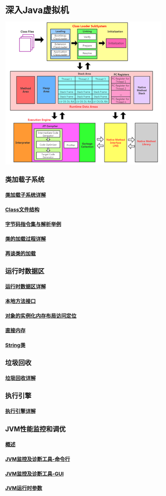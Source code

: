 # 深入Java虚拟机
![jvm整体结构](https://github.com/paulonglong/knowledgeJVM/blob/master/docs/images/jvm整体结构.png)

## 类加载子系统
### [类加载子系统详解](https://github.com/paulonglong/knowledgeJVM/blob/master/docs/内存与垃圾回收/类加载子系统.md)
### [Class文件结构](https://github.com/paulonglong/knowledgeJVM/blob/master/docs/字节码与类的加载/Class文件结构.md)
### [字节码指令集与解析举例](https://github.com/paulonglong/knowledgeJVM/blob/master/docs/字节码与类的加载/字节码指令集与解析举例.md)
### [类的加载过程详解](https://github.com/paulonglong/knowledgeJVM/blob/master/docs/字节码与类的加载/类的加载过程详解.md)
### [再谈类的加载](https://github.com/paulonglong/knowledgeJVM/blob/master/docs/字节码与类的加载/再谈类的加载.md)

## 运行时数据区
### [运行时数据区详解](https://github.com/paulonglong/knowledgeJVM/blob/master/docs/内存与垃圾回收/运行时数据区.md)
### [本地方法接口](https://github.com/paulonglong/knowledgeJVM/blob/master/docs/内存与垃圾回收/本地方法接口.md)
### [对象的实例化内存布局访问定位](https://github.com/paulonglong/knowledgeJVM/blob/master/docs/内存与垃圾回收/对象的实例化内存布局访问定位.md)
### [直接内存](https://github.com/paulonglong/knowledgeJVM/blob/master/docs/内存与垃圾回收/直接内存.md)
### [String类](https://github.com/paulonglong/knowledgeJVM/blob/master/docs/内存与垃圾回收/String类.md)

## 垃圾回收
### [垃圾回收详解](https://github.com/paulonglong/knowledgeJVM/blob/master/docs/内存与垃圾回收/垃圾回收.md)

## 执行引擎
### [执行引擎详解](https://github.com/paulonglong/knowledgeJVM/blob/master/docs/内存与垃圾回收/执行引擎.md)

## JVM性能监控和调优
### [概述](https://github.com/paulonglong/knowledgeJVM/blob/master/docs/性能监控和调优/概述.md)
### [JVM监控及诊断工具-命令行](https://github.com/paulonglong/knowledgeJVM/blob/master/docs/性能监控和调优/JVM监控及诊断工具-命令行.md)
### [JVM监控及诊断工具-GUI](https://github.com/paulonglong/knowledgeJVM/blob/master/docs/性能监控和调优/JVM监控及诊断工具-GUI.md)
### [JVM运行时参数](https://github.com/paulonglong/knowledgeJVM/blob/master/docs/性能监控和调优/JVM运行时参数.md)
